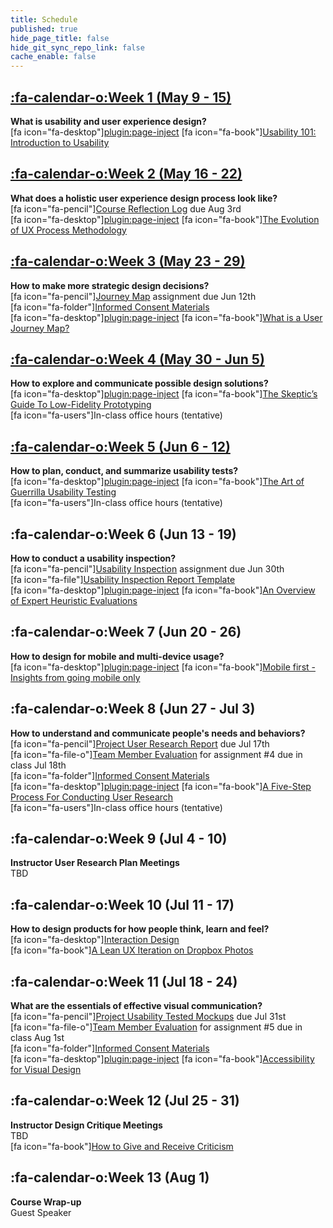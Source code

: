 ```yaml
---
title: Schedule
published: true
hide_page_title: false
hide_git_sync_repo_link: false
cache_enable: false
---
```


## [:fa-calendar-o:Week 1 (May 9 - 15)](../home/module-01)
**What is usability and user experience design?**  
[fa icon="fa-desktop"][plugin:page-inject](../presentations/module-01?template=partials/presentation_iframelinkonly)
[fa icon="fa-book"][Usability 101: Introduction to Usability](https://www.nngroup.com/articles/usability-101-introduction-to-usability/)  

## [:fa-calendar-o:Week 2 (May 16 - 22)](../home/module-02)
**What does a holistic user experience design process look like?**  
[fa icon="fa-pencil"][Course Reflection Log](https://sso.canvaslms.com/courses/1413912/assignments/9519528) due Aug 3rd  
[fa icon="fa-desktop"][plugin:page-inject](../presentations/module-02?template=partials/presentation_iframelinkonly)
[fa icon="fa-book"][The Evolution of UX Process Methodology](https://uxplanet.org/the-evolution-of-ux-process-methodology-47f52557178b)  

## [:fa-calendar-o:Week 3 (May 23 - 29)](../home/module-03)
**How to make more strategic design decisions?**   
[fa icon="fa-pencil"][Journey Map](https://canvas.sfu.ca/courses/38847/assignments/292821) assignment due Jun 12th  
[fa icon="fa-folder"][Informed Consent Materials](https://sso.canvaslms.com/courses/1413912/files/folder/Handouts/Informed%20Consent)  
[fa icon="fa-desktop"][plugin:page-inject](../presentations/module-03?template=partials/presentation_iframelinkonly)
[fa icon="fa-book"][What is a User Journey Map?](https://www.aytech.ca/blog/user-journey-map/)  

## [:fa-calendar-o:Week 4 (May 30 - Jun 5)](../home/module-04)
**How to explore and communicate possible design solutions?**   
[fa icon="fa-desktop"][plugin:page-inject](../presentations/module-04?template=partials/presentation_iframelinkonly)
[fa icon="fa-book"][The Skeptic’s Guide To Low-Fidelity Prototyping](https://www.smashingmagazine.com/2014/10/the-skeptics-guide-to-low-fidelity-prototyping/)  
[fa icon="fa-users"]In-class office hours (tentative)  

## [:fa-calendar-o:Week 5 (Jun 6 - 12)](../home/module-05)
**How to plan, conduct, and summarize usability tests?**  
[fa icon="fa-desktop"][plugin:page-inject](../presentations/module-05?template=partials/presentation_iframelinkonly)
[fa icon="fa-book"][The Art of Guerrilla Usability Testing](http://www.uxbooth.com/articles/the-art-of-guerrilla-usability-testing/)  
[fa icon="fa-users"]In-class office hours (tentative)

## :fa-calendar-o:Week 6 (Jun 13 - 19)
**How to conduct a usability inspection?**   
[fa icon="fa-pencil"][Usability Inspection](https://sso.canvaslms.com/courses/1413912/assignments/9519532) assignment due Jun 30th  
[fa icon="fa-file"][Usability Inspection Report Template](https://sso.canvaslms.com/courses/1413912/files/folder/Handouts/Usability%20Inspection%20Report%20Template)  
[fa icon="fa-desktop"][plugin:page-inject](../presentations/module-06?template=partials/presentation_iframelinkonly)
[fa icon="fa-book"][An Overview of Expert Heuristic Evaluations](https://www.uxmatters.com/mt/archives/2014/06/an-overview-of-expert-heuristic-evaluations.php)  

## :fa-calendar-o:Week 7 (Jun 20 - 26)
**How to design for mobile and multi-device usage?**  
[fa icon="fa-desktop"][plugin:page-inject](../presentations/module-07?template=partials/presentation_iframelinkonly)
[fa icon="fa-book"][Mobile first - Insights from going mobile only](http://blog.invisionapp.com/mobile-first-mobile-only/)  

## :fa-calendar-o:Week 8 (Jun 27 - Jul 3)
**How to understand and communicate people's needs and behaviors?**   
[fa icon="fa-pencil"][Project User Research Report](https://sso.canvaslms.com/courses/1413912/assignments/9519534) due Jul 17th  
[fa icon="fa-file-o"][Team Member Evaluation](https://sso.canvaslms.com/courses/1413912/files/folder/Handouts/Team%20Member%20Evaluations) for  assignment #4 due in class Jul 18th  
[fa icon="fa-folder"][Informed Consent Materials](https://sso.canvaslms.com/courses/1413912/files/folder/Handouts/Informed%20Consent)  
[fa icon="fa-desktop"][plugin:page-inject](../presentations/module-08?template=partials/presentation_iframelinkonly)
[fa icon="fa-book"][A Five-Step Process For Conducting User Research](http://www.smashingmagazine.com/2013/09/5-step-process-conducting-user-research/)  
[fa icon="fa-users"]In-class office hours (tentative)  

## :fa-calendar-o:Week 9 (Jul 4 - 10)
**Instructor User Research Plan Meetings**  
TBD

## :fa-calendar-o:Week 10 (Jul 11 - 17)
**How to design products for how people think, learn and feel?**  
[fa icon="fa-desktop"][Interaction Design](../../presentations/module-10?target=_blank)  
[fa icon="fa-book"][A Lean UX Iteration on Dropbox Photos](https://medium.com/bridge-collection/a-lean-ux-iteration-on-dropbox-photos-edfa7b245c27#.fdtsczbnj)

## :fa-calendar-o:Week 11 (Jul 18 - 24)
**What are the essentials of effective visual communication?**   
[fa icon="fa-pencil"][Project Usability Tested Mockups](https://sso.canvaslms.com/courses/1413912/assignments/9519533) due Jul 31st    
[fa icon="fa-file-o"][Team Member Evaluation](https://sso.canvaslms.com/courses/1413912/files/folder/Handouts/Team%20Member%20Evaluations) for assignment #5 due in class Aug 1st  
[fa icon="fa-folder"][Informed Consent Materials](https://sso.canvaslms.com/courses/1413912/files/folder/Handouts/Informed%20Consent)  
[fa icon="fa-desktop"][plugin:page-inject](../presentations/module-11?template=partials/presentation_iframelinkonly)
[fa icon="fa-book"][Accessibility for Visual Design](http://www.uxbooth.com/articles/accessibility-visual-design/)  

## :fa-calendar-o:Week 12 (Jul 25 - 31)
**Instructor Design Critique Meetings**  
TBD  
[fa icon="fa-book"][How to Give and Receive Criticism](http://scottberkun.com/essays/35-how-to-give-and-receive-criticism/)

## :fa-calendar-o:Week 13 (Aug 1)
**Course Wrap-up**  
Guest Speaker
